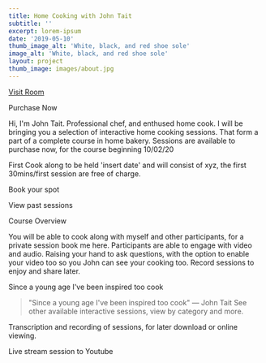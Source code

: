 ```yaml
---
title: Home Cooking with John Tait
subtitle: ''
excerpt: lorem-ipsum
date: '2019-05-10'
thumb_image_alt: 'White, black, and red shoe sole'
image_alt: 'White, black, and red shoe sole'
layout: project
thumb_image: images/about.jpg
---
```



[Visit Room](lchat.co.uk/ct.johnt)

Purchase Now

Hi, I'm John Tait. Professional chef, and enthused home cook. I will be bringing you a selection of interactive home cooking sessions. That form a part of a complete course in home bakery. Sessions are available to purchase now, for the course beginning 10/02/20

First Cook along to be held 'insert date' and will consist of xyz, the first 30mins/first session are free of charge.

Book your spot

View past sessions

Course Overview

You will be able to cook along with myself and other participants, for a private session book me here. Participants are able to engage with video and audio. Raising your hand to ask questions, with the option to enable your video too so you John can see your cooking too. Record sessions to enjoy and share later.

Since a young age I've been inspired too cook

> "Since a young age I've been inspired too cook" ― John Tait
> See other available interactive sessions, view by category and more.

Transcription and recording of sessions, for later download or online viewing.

Live stream session to Youtube
